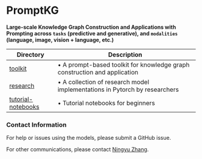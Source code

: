 # PromptKG

**Large-scale Knowledge Graph Construction and Applications with Prompting across ```tasks``` (predictive and generative), and ```modalities``` (language, image, vision + language, etc.)**

| Directory | Description |
|-----------|-------------|
| [toolkit](toolkit) | • A prompt-based toolkit for knowledge graph construction and application |
| [research](research) | • A collection of research model implementations in Pytorch by researchers |
| [tutorial-notebooks](tutorial-notebooks) | • Tutorial notebooks for beginners |




### Contact Information

For help or issues using the models, please submit a GitHub issue.

For other communications, please contact [Ningyu Zhang](https://person.zju.edu.cn/en/ningyu/).
